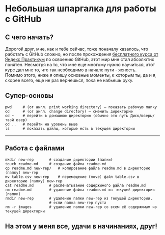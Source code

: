 # Небольшая шпаргалка для работы с GitHub

## С чего начать?
Дорогой друг, мне, как и тебе сейчас, тоже поначалу казалось, что работать с GitHub сложно, но после прохождения [бесплатного курса от Яндекс Практикум](https://practicum.yandex.ru/git-basics/) по освоению GitHub, этот мир мне стал абсолютно понятен. Несмотря на то, что мне еще многому нужно научиться, этот курс дал мне то, что так необходимо в начале пути - ясность.<br>
Помимо этого, ниже я опишу основные моменты, к которым ты, да и я, скорее всего, еще не раз вернешься, пока не набьешь руку.

## Супер-основы
```
pwd     # (от англ. print working directory) — показать рабочую папку
cd      # (от англ. change directory) — сменить директорию
cd ~    # перейти в домашнюю директорию (обычно это путь Диск/юзеры/твой юзер)
cd ..   # перейти на уровень выше
ls      # показать файлы, которые есть в текущей директории
```
---
## Работа с файлами
```
mkdir new-rep     	# создание директории (папки)
touch readme.md   	# создание файла readme.md 
cp readme.md new-rep/	# копирование файла readme.md в директорию (папку) new-rep
mv table.csv new-rep	# перемещение (move) файл table.csv в директорию (папку) new-rep
cat readme.md 		# распечатывание содержимого файла readme.md
rm readme.md 		# удаление файла readme.md из текущей директории (папки) 
rmdir new-rep 		# удаление папки new-rep из текущей директории, 
               		# если папка new-rep пуста 
rm -r images 		# удаление папки new-rep со всем её содержимым из текущей директории
```
## На этом у меня все, удачи в начинаниях, друг!